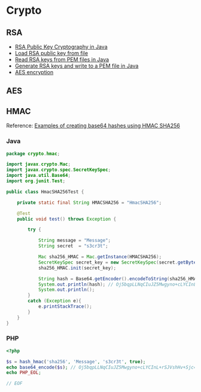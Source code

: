 Crypto
======

## RSA

 - [RSA Public Key Cryptography in Java](http://codeartisan.blogspot.com/2009/05/public-key-cryptography-in-java.html)
 - [Load RSA public key from file](https://stackoverflow.com/questions/11410770/load-rsa-public-key-from-file)
 - [Read RSA keys from PEM files in Java](https://www.txedo.com/blog/java-read-rsa-keys-pem-file/)
 - [Generate RSA keys and write to a PEM file in Java](https://www.txedo.com/blog/java-generate-rsa-keys-write-pem-file/)
 - [AES encryption](https://aesencryption.net/)
 
## AES

## HMAC

Reference: [Examples of creating base64 hashes using HMAC SHA256](https://www.jokecamp.com/blog/examples-of-creating-base64-hashes-using-hmac-sha256-in-different-languages/)

### Java
```java
package crypto.hmac;

import javax.crypto.Mac;
import javax.crypto.spec.SecretKeySpec;
import java.util.Base64;
import org.junit.Test;

public class HmacSHA256Test {

    private static final String HMACSHA256 = "HmacSHA256";

    @Test
    public void test() throws Exception {

        try {

            String message = "Message";
            String secret  = "s3cr3t";

            Mac sha256_HMAC = Mac.getInstance(HMACSHA256);
            SecretKeySpec secret_key = new SecretKeySpec(secret.getBytes(), HMACSHA256);
            sha256_HMAC.init(secret_key);

            String hash = Base64.getEncoder().encodeToString(sha256_HMAC.doFinal(message.getBytes()));
            System.out.println(hash); // Oj5bqpLLNqCIuJZ5Mwgyno+cLYCInL+rSJVshHv+Sjc=
            System.out.println();
        }
        catch (Exception e){
            e.printStackTrace();
        }
    }
}
```

### PHP

```php
<?php

$s = hash_hmac('sha256', 'Message', 's3cr3t', true);
echo base64_encode($s); // Oj5bqpLLNqCIuJZ5Mwgyno+cLYCInL+rSJVshHv+Sjc=
echo PHP_EOL;

// EOF

```
